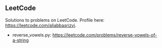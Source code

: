 ## LeetCode

Solutions to problems on LeetCode. Profile here: https://leetcode.com/aliabbasrizvi.

- reverse_vowels.py: https://leetcode.com/problems/reverse-vowels-of-a-string